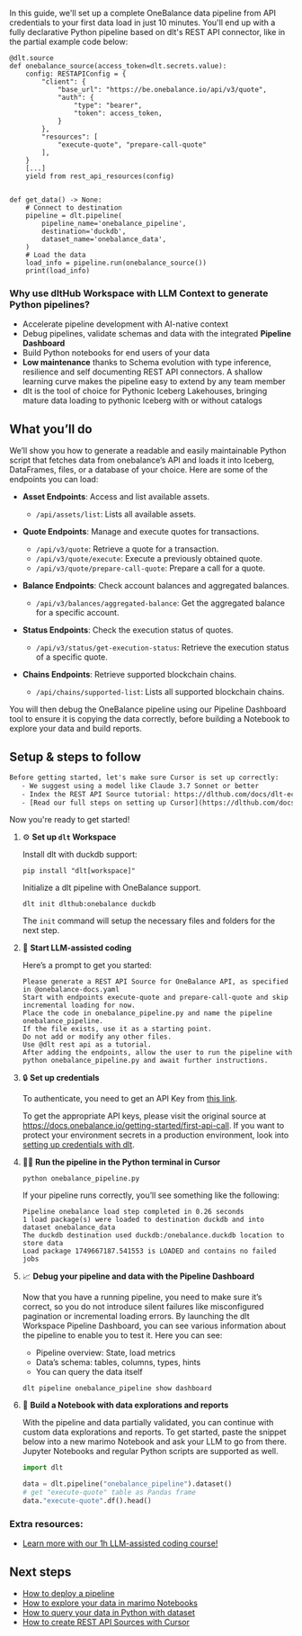 In this guide, we'll set up a complete OneBalance data pipeline from API credentials to your first data load in just 10 minutes. You'll end up with a fully declarative Python pipeline based on dlt's REST API connector, like in the partial example code below:

```python-outcome
@dlt.source
def onebalance_source(access_token=dlt.secrets.value):
    config: RESTAPIConfig = {
        "client": {
            "base_url": "https://be.onebalance.io/api/v3/quote",
            "auth": {
                "type": "bearer",
                "token": access_token,
            }
        },
        "resources": [
            "execute-quote", "prepare-call-quote"
        ],
    }
    [...]
    yield from rest_api_resources(config)


def get_data() -> None:
    # Connect to destination
    pipeline = dlt.pipeline(
        pipeline_name='onebalance_pipeline',
        destination='duckdb',
        dataset_name='onebalance_data', 
    )
    # Load the data
    load_info = pipeline.run(onebalance_source())
    print(load_info) 
```

### Why use dltHub Workspace with LLM Context to generate Python pipelines?

- Accelerate pipeline development with AI-native context
- Debug pipelines, validate schemas and data with the integrated **Pipeline Dashboard**
- Build Python notebooks for end users of your data
- **Low maintenance** thanks to Schema evolution with type inference, resilience and self documenting REST API connectors. A shallow learning curve makes the pipeline easy to extend by any team member
- dlt is the tool of choice for Pythonic Iceberg Lakehouses, bringing mature data loading to pythonic Iceberg with or without catalogs

## What you’ll do

We’ll show you how to generate a readable and easily maintainable Python script that fetches data from onebalance’s API and loads it into Iceberg, DataFrames, files, or a database of your choice. Here are some of the endpoints you can load:

- **Asset Endpoints**: Access and list available assets.
  - `/api/assets/list`: Lists all available assets.

- **Quote Endpoints**: Manage and execute quotes for transactions.
  - `/api/v3/quote`: Retrieve a quote for a transaction.
  - `/api/v3/quote/execute`: Execute a previously obtained quote.
  - `/api/v3/quote/prepare-call-quote`: Prepare a call for a quote.

- **Balance Endpoints**: Check account balances and aggregated balances.
  - `/api/v3/balances/aggregated-balance`: Get the aggregated balance for a specific account.
  
- **Status Endpoints**: Check the execution status of quotes.
  - `/api/v3/status/get-execution-status`: Retrieve the execution status of a specific quote.

- **Chains Endpoints**: Retrieve supported blockchain chains.
  - `/api/chains/supported-list`: Lists all supported blockchain chains.

You will then debug the OneBalance pipeline using our Pipeline Dashboard tool to ensure it is copying the data correctly, before building a Notebook to explore your data and build reports.

## Setup & steps to follow

```default
Before getting started, let's make sure Cursor is set up correctly:
   - We suggest using a model like Claude 3.7 Sonnet or better
   - Index the REST API Source tutorial: https://dlthub.com/docs/dlt-ecosystem/verified-sources/rest_api/ and add it to context as **@dlt rest api**
   - [Read our full steps on setting up Cursor](https://dlthub.com/docs/dlt-ecosystem/llm-tooling/cursor-restapi#23-configuring-cursor-with-documentation)
```

Now you're ready to get started!

1. ⚙️ **Set up `dlt` Workspace**
    
    Install dlt with duckdb support:
    ```shell
    pip install "dlt[workspace]"
    ```

    Initialize a dlt pipeline with OneBalance support.
    ```shell
    dlt init dlthub:onebalance duckdb
    ```

    The `init` command will setup the necessary files and folders for the next step.
    
2. 🤠 **Start LLM-assisted coding**
    
    Here’s a prompt to get you started:
    
    ```prompt
    Please generate a REST API Source for OneBalance API, as specified in @onebalance-docs.yaml 
    Start with endpoints execute-quote and prepare-call-quote and skip incremental loading for now. 
    Place the code in onebalance_pipeline.py and name the pipeline onebalance_pipeline. 
    If the file exists, use it as a starting point. 
    Do not add or modify any other files. 
    Use @dlt rest api as a tutorial. 
    After adding the endpoints, allow the user to run the pipeline with python onebalance_pipeline.py and await further instructions.
    ```

    
3. 🔒 **Set up credentials** 
    
    To authenticate, you need to get an API Key from [this link](https://docs.onebalance.io/api-reference/authentication).
    
    To get the appropriate API keys, please visit the original source at https://docs.onebalance.io/getting-started/first-api-call.
    If you want to protect your environment secrets in a production environment, look into [setting up credentials with dlt](https://dlthub.com/docs/walkthroughs/add_credentials).
    
4. 🏃‍♀️ **Run the pipeline in the Python terminal in Cursor**
    
    ```shell
    python onebalance_pipeline.py
    ```
    
    If your pipeline runs correctly, you’ll see something like the following:
    
    ```shell
    Pipeline onebalance load step completed in 0.26 seconds
    1 load package(s) were loaded to destination duckdb and into dataset onebalance_data
    The duckdb destination used duckdb:/onebalance.duckdb location to store data
    Load package 1749667187.541553 is LOADED and contains no failed jobs
    ```
    
5. 📈 **Debug your pipeline and data with the Pipeline Dashboard**

    Now that you have a running pipeline, you need to make sure it’s correct, so you do not introduce silent failures like misconfigured pagination or incremental loading errors. By launching the dlt Workspace Pipeline Dashboard, you can see various information about the pipeline to enable you to test it. Here you can see:
    - Pipeline overview: State, load metrics
    - Data’s schema: tables, columns, types, hints
    - You can query the data itself
    
    ```shell
    dlt pipeline onebalance_pipeline show dashboard
    ```
    
6. 🐍 **Build a Notebook with data explorations and reports**

    With the pipeline and data partially validated, you can continue with custom data explorations and reports. To get started, paste the snippet below into a new marimo Notebook and ask your LLM to go from there. Jupyter Notebooks and regular Python scripts are supported as well.

    
    ```python
    import dlt

   data = dlt.pipeline("onebalance_pipeline").dataset()
   # get "execute-quote" table as Pandas frame
   data."execute-quote".df().head()
    ```

### Extra resources:

- [Learn more with our 1h LLM-assisted coding course!](https://www.youtube.com/watch?v=GGid70rnJuM)

## Next steps

- [How to deploy a pipeline](https://dlthub.com/docs/walkthroughs/deploy-a-pipeline)
- [How to explore your data in marimo Notebooks](https://dlthub.com/docs/general-usage/dataset-access/marimo)
- [How to query your data in Python with dataset](https://dlthub.com/docs/general-usage/dataset-access/dataset)
- [How to create REST API Sources with Cursor](https://dlthub.com/docs/dlt-ecosystem/llm-tooling/cursor-restapi)
